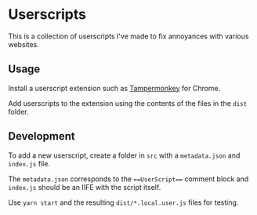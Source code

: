 # Userscripts

This is a collection of userscripts I've made to fix annoyances with various websites.

## Usage

Install a userscript extension such as [Tampermonkey](https://chrome.google.com/webstore/detail/tampermonkey/dhdgffkkebhmkfjojejmpbldmpobfkfo) for Chrome.

Add userscripts to the extension using the contents of the files in the `dist` folder.

## Development

To add a new userscript, create a folder in `src` with a `metadata.json` and `index.js` file.

The `metadata.json` corresponds to the `==UserScript==` comment block and `index.js` should be an IIFE with the script itself.

Use `yarn start` and the resulting `dist/*.local.user.js` files for testing.
